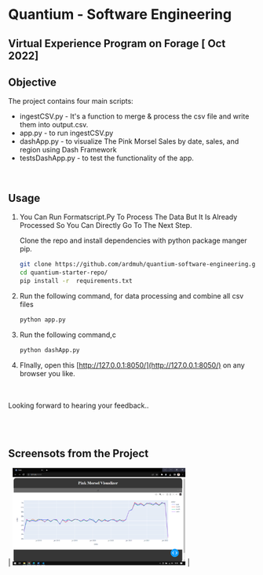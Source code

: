 # Quantium - Software Engineering
## Virtual Experience Program on Forage [ Oct 2022]

## Objective
The project contains four main scripts:
- ingestCSV.py - It's a function to merge & process the csv file and write them into output.csv.
- app.py - to run ingestCSV.py
- dashApp.py - to visualize The Pink Morsel Sales  by date, sales, and region using Dash Framework
- testsDashApp.py - to test the functionality of the app.

<br>

## Usage
1. You Can Run Formatscript.Py To Process The Data But It Is Already Processed So You Can Directly Go To The Next Step.

    Clone the repo and install dependencies with python package manger pip.

    ```bash
    git clone https://github.com/ardmuh/quantium-software-engineering.git
    cd quantium-starter-repo/
    pip install -r  requirements.txt
    ```

2. Run the following command, for data processing and combine all csv files

    ```bash
    python app.py
    ```

3. Run the following command,c

    ```bash
    python dashApp.py
    ```

4. FInally, open this [http://127.0.0.1:8050/](http://127.0.0.1:8050/) on any browser you like.

<br><br>
Looking forward to hearing your feedback..

<br><br>
## Screensots from the Project
| <img src="asset/dashapp.png" width=70% height=auto> |
